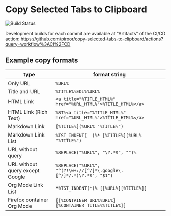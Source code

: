# Copy Selected Tabs to Clipboard

![Build Status](https://github.com/piroor/copy-selected-tabs-to-clipboard/actions/workflows/main.yml/badge.svg?branch=trunk)

Development builds for each commit are available at "Artifacts" of the CI/CD action:
https://github.com/piroor/copy-selected-tabs-to-clipboard/actions?query=workflow%3ACI%2FCD

## Example copy formats

|type|format string|
|----|-------------|
|Only URL|`%URL%`|
|Title and URL|`%TITLE%%EOL%%URL%`|
|HTML Link|`<a title="%TITLE_HTML%" href="%URL_HTML%">%TITLE_HTML%</a>`|
|HTML Link (Rich Text)|`%RT%<a title="%TITLE_HTML%" href="%URL_HTML%">%TITLE_HTML%</a>`|
|Markdown Link|`[%TITLE%](%URL% "%TITLE%")`|
|Markdown Link List|`%TST_INDENT(  )%* [%TITLE%](%URL% "%TITLE%")`|
|URL without query|`%REPLACE("%URL%", "\?.*$", "")%`|
|URL without query except Google|`%REPLACE("%URL%", "^(?!\w+://[^/]*\.google\.[^/]*/.*)\?.*$", "$1")`|
|Org Mode Link List|`*%TST_INDENT(*)% [[%URL%][%TITLE%]]`|
|Firefox container Org Mode| `[[%CONTAINER_URL%%URL%][%CONTAINER_TITLE%%TITLE%]]`|

